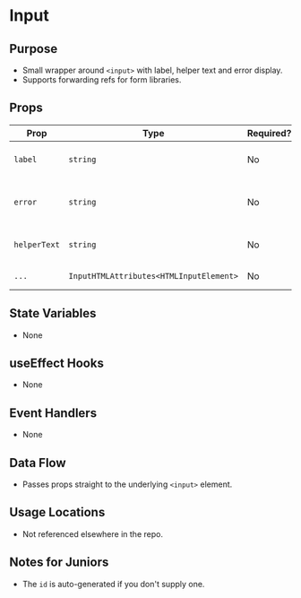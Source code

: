 # Input

## Purpose
- Small wrapper around `<input>` with label, helper text and error display.
- Supports forwarding refs for form libraries.

## Props
| Prop | Type | Required? | Description |
| ---- | ---- | --------- | ----------- |
| `label` | `string` | No | Label text above the field. |
| `error` | `string` | No | Error message shown in red. |
| `helperText` | `string` | No | Additional hint below the input. |
| `...` | `InputHTMLAttributes<HTMLInputElement>` | No | All standard input props. |

## State Variables
- None

## useEffect Hooks
- None

## Event Handlers
- None

## Data Flow
- Passes props straight to the underlying `<input>` element.

## Usage Locations
- Not referenced elsewhere in the repo.

## Notes for Juniors
- The `id` is auto-generated if you don't supply one.
